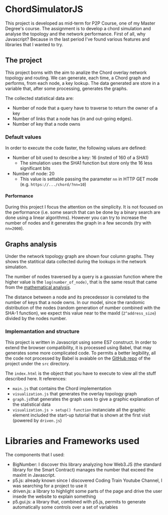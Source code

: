 # ChordSimulatorJS

This project is developed as mid-term for P2P Course, one of my Master Degree's course. The assignment is to develop a chord simulation and analyse the topology and the network performance.
First of all, why Javascript? Because in the last period I've found various features and libraries that I wanted to try. 

## The project

This project borns with the aim to analize the Chord overlay network topology and routing. We can generate, each time, a Chord graph and performs, from each node, a key lookup. The data generated are store in a variable that, after some processing, generates the graphs.

The collected statistical data are:
 - Number of node that a query have to traverse to return the owner of a key
 - Number of links that a node has (in and out-going edges).
 - Number of key that a node owns

### Default values
In order to execute the code faster, the following values are defined:
 - Number of bit used to describe a key: 16 (insted of 160 of a SHA1)
    - The simulation uses the SHA1 function but store only the 16 less significant bits
 - Number of node: 20 
    - This value is settable passing the parameter `nn` in HTTP GET mode (e.g. `https://.../chord/?nn=10`)

#### Performance
During this project I focus the attention on the simplicity. It is not focused on the performance (i.e. some search that can be done by a binary search are done using a linear algorithms). However you can try to increase the number of nodes and it generates the graph in a few seconds (try with `nn=2000`).

## Graphs analysis

Under the network topology graph are shown four column graphs. They shows the statitical data collected during the lookups in the network simulation.

The number of nodes traversed by a query is a gaussian function where the higher value is the `log(number_of_node)`, that is the same result that came from the [mathematical analysis](https://en.wikipedia.org/wiki/Chord_(peer-to-peer)#Proof_sketches).

The distance between a node and its precedessor is correlated to the number of keys that a node owns. In our model, since the randomic distribution of the nodes (random generation of number combined with the SHA-1 function), we expect this value near to the maxId (`2^address_size`) divided by the nodes number.


### Implemantation and structure
This project is written in Javascript using some ES7 construct. In order to extend the browser compatibility, it is processed using Babel, that may generates some more complicated code. To permits a better legibility, all the code not processed by Babel is avaiable on the [GitHub repo](https://github.com/alessandro308/ChordSimulationJS/) of the project under the `src` directory.

The `index.html` is the object that you have to execute to view all the stuff described here. It references:
 - `main.js` that contains the Chord implementation
 - `visualization.js` that generates the overlay topology graph
 - `graph.js`that generates the graph uses to give a graphic explanation of the statistical data
 - `visualization.js > setup() function` instanciate all the graphic element included the start-up tutorial that is shown at the first visit (powered by `driven.js`)

# Libraries and Frameworks used

The components that I used:
 - BigNumber: I discover this library analyzing how Web3.JS (the standard library for the Smart Contract) manages the number that exceed the maxInt in Javascript.
 - p5.js: already known since I discovered Coding Train Youtube Channel, I was searching for a project to use it
 - driven.js: a library to highlight some parts of the page and drive the user insede the website to explain something 
 - p5.gui.js: a library that, combined with p5.js, permits to generate automatically some controls over a set of variables

